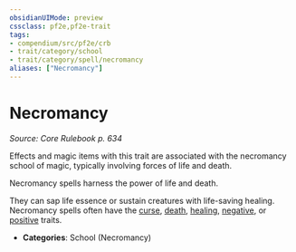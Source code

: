 ```yaml
---
obsidianUIMode: preview
cssclass: pf2e,pf2e-trait
tags:
- compendium/src/pf2e/crb
- trait/category/school
- trait/category/spell/necromancy
aliases: ["Necromancy"]
---
```

# Necromancy  
*Source: Core Rulebook p. 634*  

Effects and magic items with this trait are associated with the necromancy school of magic, typically involving forces of life and death.

Necromancy spells harness the power of life and death.

They can sap life essence or sustain creatures with life-saving healing. Necromancy spells often have the [curse](rules/traits/curse.md), [death](rules/traits/death.md), [healing](rules/traits/healing.md), [negative](rules/traits/negative.md), or [positive](rules/traits/positive.md) traits.

- **Categories**: School (Necromancy)